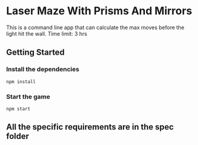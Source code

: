 # Laser Maze With Prisms And Mirrors
This is a command line app that can calculate the max moves before the light hit the wall.
Time limit: 3 hrs

## Getting Started
### Install the dependencies
```
npm install
```
### Start the game
```
npm start
```

## All the specific requirements are in the spec folder